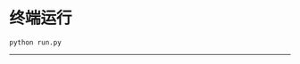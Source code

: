 # 终端运行

```shell
python run.py
```
*********************************************************************************************************************************************************************************************************************************************************************************************************************************************************************************************************************************************************************************************************************************************************************************************************************************************************************************************************************************************************************************************************************************************************************************************************************************************************************************************************************************************************************************************************************************************************************************************************************************************************************************************************